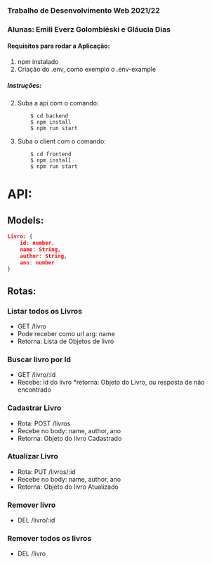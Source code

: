 ### Trabalho de Desenvolvimento Web 2021/22
### Alunas: Emili Everz Golombiéski e Gláucia Dias

#### Requisitos para rodar a Aplicação:

1. npm instalado
2. Criação do .env, como exemplo o .env-example

##### Instruções:

2. Suba a api com o comando: 
    ```console
        $ cd backend
        $ npm install
        $ npm run start
    ```
2. Suba o client com o comando: 
    ```console
        $ cd frontend
        $ npm install
        $ npm run start
    ```

# API:

## Models:
```json
Livro: {
    id: number,
    name: String,
    author: String,
    ano: number
}
```

## Rotas:

### Listar todos os Livros
* GET /livro
* Pode receber como url arg: name
* Retorna: Lista de Objetos de livro   

### Buscar livro por Id
* GET /livro/:id
* Recebe: id do livro
*retorna: Objeto do Livro, ou resposta de não encontrado

### Cadastrar Livro
* Rota: POST /livros 
* Recebe no body: name, author, ano
* Retorna: Objeto do livro Cadastrado   

### Atualizar Livro
* Rota: PUT /livros/:id
* Recebe no body: name, author, ano
* Retorna: Objeto do livro Atualizado

### Remover livro
* DEL /livro/:id 

### Remover todos os livros
* DEL /livro